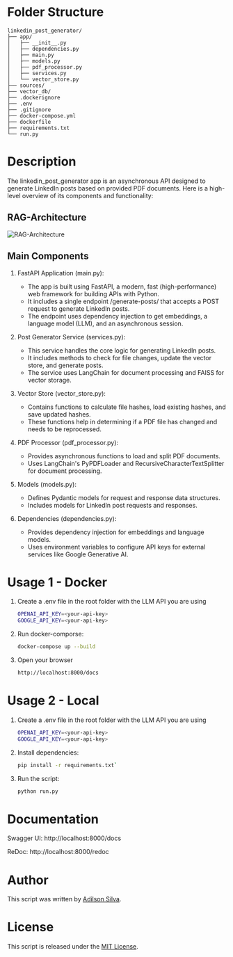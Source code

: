 # Folder Structure
```
linkedin_post_generator/
├── app/
│   ├── __init__.py
│   ├── dependencies.py
│   ├── main.py
│   ├── models.py
│   ├── pdf_processor.py
│   ├── services.py
│   └── vector_store.py
├── sources/
├── vector_db/
├── .dockerignore
├── .env
├── .gitignore
├── docker-compose.yml
├── dockerfile
├── requirements.txt
└── run.py
```
# Description

The linkedin_post_generator app is an asynchronous API designed to generate LinkedIn posts based on provided PDF documents. Here is a high-level overview of its components and functionality:

## RAG-Architecture

![RAG-Architecture](assets/RAG-Architecture.excalidraw.png)

## Main Components
1. FastAPI Application (main.py):
    - The app is built using FastAPI, a modern, fast (high-performance) web framework for building APIs with Python.
    - It includes a single endpoint /generate-posts/ that accepts a POST request to generate LinkedIn posts.
    - The endpoint uses dependency injection to get embeddings, a language model (LLM), and an asynchronous session.

1. Post Generator Service (services.py):
    - This service handles the core logic for generating LinkedIn posts.
    - It includes methods to check for file changes, update the vector store, and generate posts.
    - The service uses LangChain for document processing and FAISS for vector storage.

1. Vector Store (vector_store.py):
    - Contains functions to calculate file hashes, load existing hashes, and save updated hashes.
    - These functions help in determining if a PDF file has changed and needs to be reprocessed.

1. PDF Processor (pdf_processor.py):
    - Provides asynchronous functions to load and split PDF documents.
    - Uses LangChain's PyPDFLoader and RecursiveCharacterTextSplitter for document processing.

1. Models (models.py):
    - Defines Pydantic models for request and response data structures.
    - Includes models for LinkedIn post requests and responses.

1. Dependencies (dependencies.py):
    - Provides dependency injection for embeddings and language models.
    - Uses environment variables to configure API keys for external services like Google Generative AI.

# Usage 1 - Docker

1. Create a .env file in the root folder with the LLM API you are using
    ``` bash
    OPENAI_API_KEY=<your-api-key>
    GOOGLE_API_KEY=<your-api-key>
    ```

1. Run docker-comporse: 
    ``` bash
    docker-compose up --build
    ```

1. Open your browser
    ``` bash
    http://localhost:8000/docs
    ```
# Usage 2 - Local

1. Create a .env file in the root folder with the LLM API you are using
    ``` bash
    OPENAI_API_KEY=<your-api-key>
    GOOGLE_API_KEY=<your-api-key>
    ```

1. Install dependencies: 
    ``` bash
    pip install -r requirements.txt`
    ```

1. Run the script: 
    ``` bash
    python run.py
    ```

# Documentation

Swagger UI: http://localhost:8000/docs

ReDoc: http://localhost:8000/redoc

# Author

This script was written by [Adilson Silva](https://www.linkedin.com/in/adilson-silva-junior/).

# License

This script is released under the [MIT License](https://opensource.org/licenses/MIT).
